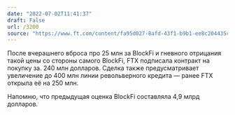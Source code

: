 ```yaml
---
date: "2022-07-02T11:41:37"
draft: False
url: /3200
source: "https://www.ft.com/content/fa95d027-8afd-43f1-b9b1-ee8c204435c7"
---
```


После вчерашнего вброса про 25 млн за BlockFi и гневного отрицания такой цены со стороны самого BlockFi, FTX подписала контракт на покупку за. 240 млн долларов. Сделка также предусматривает увеличение до 400 млн линии револьверного кредита — ранее FTX открыла её на 250 млн. 

Напомню, что предыдущая оценка BlockFi составляла 4,9 млрд долларов.
